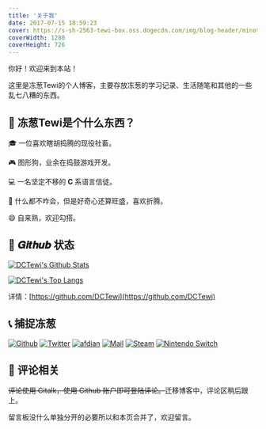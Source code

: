 ```yaml
---
title: '关于我'
date: 2017-07-15 18:59:23
cover: https://s-sh-2563-tewi-box.oss.dogecdn.com/img/blog-header/minoto-paint.jpg
coverWidth: 1280
coverHeight: 726
---
```

你好！欢迎来到本站！

这里是冻葱Tewi的个人博客，主要存放冻葱的学习记录、生活随笔和其他的一些乱七八糟的东西。

## 🧐 冻葱Tewi是个什么东西？

🎓  一位喜欢瞎胡捣腾的现役社畜。

🎮  图形狗，业余在捣鼓游戏开发。

💻  一名坚定不移的 𝐂 系语言信徒。

🐣  什么都不咋会，但是好奇心还算旺盛，喜欢折腾。

😄  自来熟，欢迎勾搭。

## 📃 𝑮𝒊𝒕𝒉𝒖𝒃 状态

[![DCTewi's Github Stats](https://github-readme-stats.vercel.app/api?username=dctewi&show_icons=true&hide_border=true)](https://github.com/anuraghazra/github-readme-stats)

[![DCTewi's Top Langs](https://github-readme-stats.vercel.app/api/top-langs/?username=dctewi&layout=compact&show_icons=true&hide_border=true&hide=HTML)](https://github.com/anuraghazra/github-readme-stats)

详情：[https://github.com/DCTewi](https://github.com/DCTewi)

## 📞 捕捉冻葱

[![Github](https://img.shields.io/badge/-@DCTewi-%23181717?style=for-the-badge&logo=github)](https://github.com/DCTewi)
[![Twitter](https://img.shields.io/badge/-@DCTewi-%231DA1F2?style=for-the-badge&logo=Twitter&logoColor=FFFFFF)](https://twitter.com/DCTewi)
[![afdian](https://img.shields.io/badge/-@DCTewi-F96854?style=for-the-badge&logo=Patreon&logoColor=FFFFFF)](https://afdian.net/@DCTewi)
[![Mail](https://img.shields.io/badge/-dctewi@dctewi.com-D14836?style=for-the-badge&logo=Gmail&logoColor=FFFFFF)](mailto:dctewi@dctewi.com)
[![Steam](https://img.shields.io/badge/-@DCTewi-000000?style=for-the-badge&logo=Steam)](https://steamcommunity.com/id/dctewi)
[![Nintendo Switch](https://img.shields.io/badge/-SW%203533%207382%206907-E60012?style=for-the-badge&logo=Nintendo-Switch&logoColor=FFFFFF)]()

## 🌠 评论相关

<del>评论使用 Gitalk，使用 Github 账户即可登陆评论。</del>迁移博客中，评论区稍后跟上。

留言板没什么单独分开的必要所以和本页合并了，欢迎留言。

